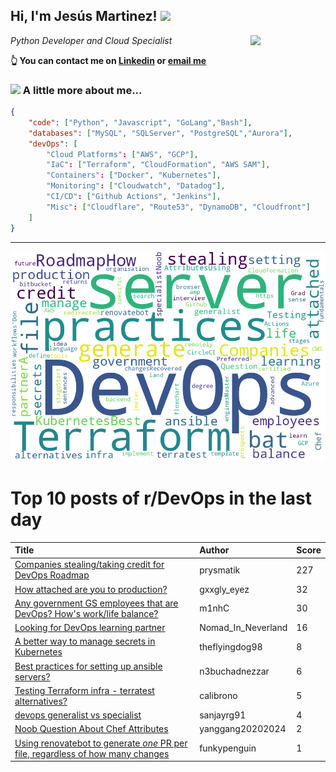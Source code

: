 <!--
**jmartinezl/jmartinezl** is a ✨ _special_ ✨ repository because its `README.md` (this file) appears on your GitHub profile.

Here are some ideas to get you started:

- 🔭 I’m currently working on ...
- 🌱 I’m currently learning ...
- 👯 I’m looking to collaborate on ...
- 🤔 I’m looking for help with ...
- 💬 Ask me about ...
- 📫 How to reach me: ...
- 😄 Pronouns: ...
- ⚡ Fun fact: ...
-->

<h2>Hi, I'm Jesús Martinez! <img src="https://media.giphy.com/media/WUlplcMpOCEmTGBtBW/giphy.gif" width="30"> </h2>
<img align='right' src="https://media.giphy.com/media/NytMLKyiaIh6VH9SPm/giphy.gif" width="120">
<p><em>Python Developer and Cloud Specialist
</em></p>

**👆 You can contact me on [Linkedin](https://www.linkedin.com/in/jes%C3%BAs-martinez-2b7b10104/) or [email me](mailto:jesus.mtz.lorenzo@gmail.com)**

### <img src="https://media.giphy.com/media/VgCDAzcKvsR6OM0uWg/giphy.gif" width="50"> A little more about me...  

```json
{
    "code": ["Python", "Javascript", "GoLang","Bash"],
    "databases": ["MySQL", "SQLServer", "PostgreSQL","Aurora"],
    "devOps": [
        "Cloud Platforms": ["AWS", "GCP"],
        "IaC": ["Terraform", "CloudFormation", "AWS SAM"],
        "Containers": ["Docker", "Kubernetes"],
        "Monitoring": ["Cloudwatch", "Datadog"],
        "CI/CD": ["Github Actions", "Jenkins"],
        "Misc": ["Cloudflare", "Route53", "DynamoDB", "Cloudfront"]
    ]
}
```
---

![Wordcloud](./cloud.png)

# Top 10 posts of r/DevOps in the last day

| Title | Author | Score |
|:---|:---|:---|
| [Companies stealing/taking credit for DevOps Roadmap](https://www.reddit.com/r/devops/comments/10x6kdz/companies_stealingtaking_credit_for_devops_roadmap/) | prysmatik | 227 |
| [How attached are you to production?](https://www.reddit.com/r/devops/comments/10x3o3m/how_attached_are_you_to_production/) | gxxgly_eyez | 32 |
| [Any government GS employees that are DevOps? How's work/life balance?](https://www.reddit.com/r/devops/comments/10x1vrq/any_government_gs_employees_that_are_devops_hows/) | m1nhC | 30 |
| [Looking for DevOps learning partner](https://www.reddit.com/r/devops/comments/10xko9j/looking_for_devops_learning_partner/) | Nomad_In_Neverland | 16 |
| [A better way to manage secrets in Kubernetes](https://www.reddit.com/r/devops/comments/10xjxtf/a_better_way_to_manage_secrets_in_kubernetes/) | theflyingdog98 | 8 |
| [Best practices for setting up ansible servers?](https://www.reddit.com/r/devops/comments/10x2tld/best_practices_for_setting_up_ansible_servers/) | n3buchadnezzar | 6 |
| [Testing Terraform infra - terratest alternatives?](https://www.reddit.com/r/devops/comments/10wwlyp/testing_terraform_infra_terratest_alternatives/) | calibrono | 5 |
| [devops generalist vs specialist](https://www.reddit.com/r/devops/comments/10x65mv/devops_generalist_vs_specialist/) | sanjayrg91 | 4 |
| [Noob Question About Chef Attributes](https://www.reddit.com/r/devops/comments/10x403j/noob_question_about_chef_attributes/) | yanggang20202024 | 2 |
| [Using renovatebot to generate *one* PR per file, regardless of how many changes](https://www.reddit.com/r/devops/comments/10xqrsy/using_renovatebot_to_generate_one_pr_per_file/) | funkypenguin | 1 |
